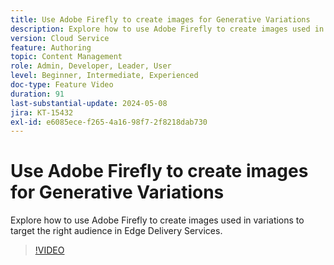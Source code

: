 ```yaml
---
title: Use Adobe Firefly to create images for Generative Variations
description: Explore how to use Adobe Firefly to create images used in variations to target the right audience in Edge Delivery Services.
version: Cloud Service
feature: Authoring
topic: Content Management
role: Admin, Developer, Leader, User
level: Beginner, Intermediate, Experienced
doc-type: Feature Video
duration: 91
last-substantial-update: 2024-05-08
jira: KT-15432
exl-id: e6085ece-f265-4a16-98f7-2f8218dab730
---
```

# Use Adobe Firefly to create images for Generative Variations

Explore how to use Adobe Firefly to create images used in variations to target the right audience in Edge Delivery Services.

>[!VIDEO](https://video.tv.adobe.com/v/3428794/?learn=on)
